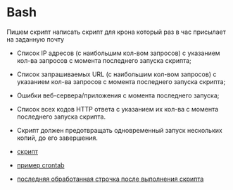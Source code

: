 # Bash

Пишем скрипт
написать скрипт для крона
который раз в час присылает на заданную почту 
- Список IP адресов (с наибольшим кол-вом запросов) с указанием кол-ва запросов c момента последнего запуска скрипта;
- Список запрашиваемых URL (с наибольшим кол-вом запросов) с указанием кол-ва запросов c момента последнего запуска скрипта;
- Ошибки веб-сервера/приложения c момента последнего запуска;
- Список всех кодов HTTP ответа с указанием их кол-ва с момента последнего запуска скрипта.
- Скрипт должен предотвращать одновременный запуск нескольких копий, до его завершения.

- [скрипт](nginx-stat.sh)
- [пример crontab](crontab)
- [последняя обработанная строчка после выполнения скрипта](remembered_last_line.txt)
